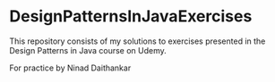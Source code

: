 # DesignPatternsInJavaExercises
This repository consists of my solutions to exercises presented in the Design Patterns in Java course on Udemy.

For practice by Ninad Daithankar
